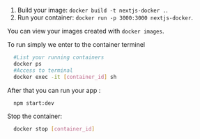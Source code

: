1. Build your image: `docker build -t nextjs-docker .`.
2. Run your container: `docker run -p 3000:3000 nextjs-docker`.

You can view your images created with `docker images`.

To run simply we enter to the container terminel 
```bash 
  #List your running containers 
  docker ps
  #Access to terminal 
  docker exec -it [container_id] sh
```
After that you can run your app : 
```bash
  npm start:dev
```

Stop the container: 
```bash
  docker stop [container_id]
```